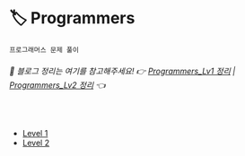 # 🏷 Programmers
```
프로그래머스 문제 풀이
```
###### 📌 블로그 정리는 여기를 참고해주세요! 👉 [Programmers_Lv1 정리](https://seolhee2750.tistory.com/category/%F0%9F%93%8D%20Problem%20Solving%20with%20Swift/%F0%9F%8F%B7%20Programmers%20Lv1) | [Programmers_Lv2 정리](https://seolhee2750.tistory.com/category/%F0%9F%93%8D%20Problem%20Solving%20with%20Swift/%F0%9F%8F%B7%20Programmers%20Lv2) 👈

</br>

- [Level 1](https://github.com/seolhee2750/Seolgorithm/tree/main/Programmers/Level1/Level1_Programmers)
- [Level 2](https://github.com/seolhee2750/Seolgorithm/tree/main/Programmers/Level2/Level2_Programmers)
